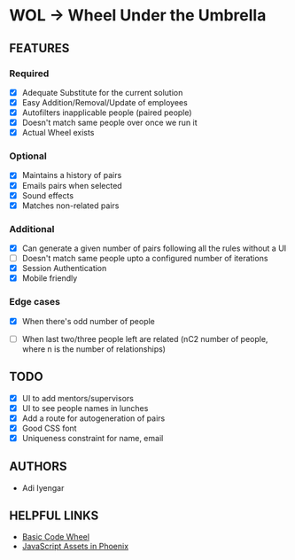 # WOL -> Wheel Under the Umbrella

## FEATURES

### Required

- [x] Adequate Substitute for the current solution
- [x] Easy Addition/Removal/Update of employees
- [x] Autofilters inapplicable people (paired people)
- [x] Doesn't match same people over once we run it
- [x] Actual Wheel exists

### Optional

- [x] Maintains a history of pairs
- [x] Emails pairs when selected
- [x] Sound effects
- [x] Matches non-related pairs

### Additional

- [x] Can generate a given number of pairs following all the rules without a UI
- [ ] Doesn't match same people upto a configured number of iterations
- [x] Session Authentication
- [x] Mobile friendly

### Edge cases

- [x] When there's odd number of people
- [ ] When last two/three people left are related (nC2 number of people, where n is the number of relationships)


## TODO

- [x] UI to add mentors/supervisors
- [x] UI to see people names in lunches
- [x] Add a route for autogeneration of pairs
- [x] Good CSS font
- [x] Uniqueness constraint for name, email

## AUTHORS

- Adi Iyengar


## HELPFUL LINKS

- [Basic Code Wheel](http://dougtesting.net/winwheel/examples/basic_code_wheel)
- [JavaScript Assets in Phoenix](https://elixirforum.com/t/javascript-assets-in-phoenix/3364)
